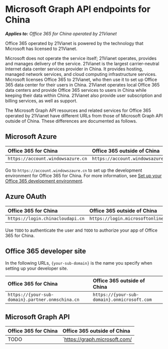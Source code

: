 # Microsoft Graph API endpoints for China

 _**Applies to:**  Office 365 for China operated by 21Vianet_

Office 365 operated by 21Vianet is powered by the technology that Microsoft has licensed to 21Vianet. 

Microsoft does not operate the service itself; 21Vianet operates, provides and manages delivery of the service. 21Vianet is the largest carrier-neutral Internet data center services provider in China. It provides hosting, managed network services, and cloud computing infrastructure services. Microsoft licenses Office 365 to 21Vianet, who then use it to set up Office 365 data center for their users in China. 21Vianet operates local Office 365 data centers and provide Office 365 services to users in China while keeping their data within China. 21Vianet also provide user subscription and billing services, as well as support. 

The Microsoft Graph API resources and related services for Office 365 operated by 21Vianet have different URLs from those of Microsoft Graph API outside of China. These differences are documented as follows.

## Microsoft Azure

|**Office 365 for China**|**Office 365 outside of China**|
|:-----|:-----|
|`https://account.windowsazure.cn` | `https://account.windowsazure.com` |

Go to `https://account.windowszaure.cn` to set up the development environment for Office 365 for China.   For more information, see [Set up your Office 365 development environment](..\howto\setup-development-environment.md).

## Azure OAuth

|**Office 365 for China**|**Office 365 outside of China**|
|:-----|:-----|
| `https://login.chinacloudapi.cn` | `https://login.microsoftonline.com/common` |

Use `TODO` to authenticate the user and `TODO` to authorize your app of Office 365 for China.

## Office 365 developer site

In the following URLs, `{your-sub-domain}` is the name you specify when setting up your developer site.

|**Office 365 for China**|**Office 365 outside of China**|
|:-----|:-----|
| `https://{your-sub-domain}.partner.onmschina.cn` | `https://{your-sub-domain}.onmicrosoft.com` |

##  Microsoft Graph API
|**Office 365 for China**|**Office 365 outside of China**|
|:-----|:-----|
| TODO |  `https://graph.microsoft.com/ |


